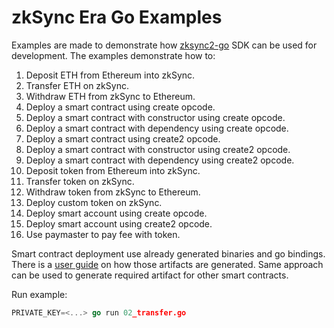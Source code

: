 # zkSync Era Go Examples

Examples are made to demonstrate how [zksync2-go](https://github.com/zksync-sdk/zksync2-go) 
SDK can be used for development. The examples demonstrate how to:

1. Deposit ETH from Ethereum into zkSync.
2. Transfer ETH on zkSync. 
3. Withdraw ETH from zkSync to Ethereum.
4. Deploy a smart contract using create opcode.
5. Deploy a smart contract with constructor using create opcode.
6. Deploy a smart contract with dependency using create opcode.
7. Deploy a smart contract using create2 opcode.
8. Deploy a smart contract with constructor using create2 opcode.
9. Deploy a smart contract with dependency using create2 opcode.
10. Deposit token from Ethereum into zkSync.
11. Transfer token on zkSync.
12. Withdraw token from zkSync to Ethereum.
13. Deploy custom token on zkSync.
14. Deploy smart account using create opcode.
15. Deploy smart account using create2 opcode.
16. Use paymaster to pay fee with token.

Smart contract deployment use already generated binaries and go bindings.
There is a [user guide](../solidity/README.md) on how those artifacts 
are generated. Same approach can be used to generate required artifact
for other smart contracts.

Run example:

```go
PRIVATE_KEY=<...> go run 02_transfer.go
```